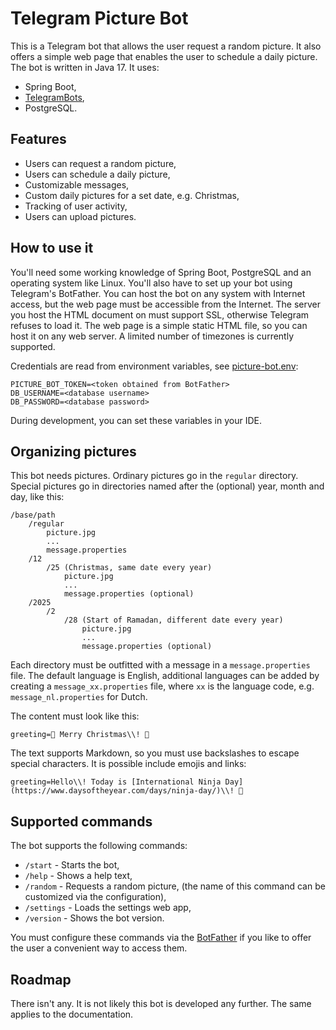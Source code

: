 # Telegram Picture Bot

This is a Telegram bot that allows the user request a random picture. It also offers a simple web page that enables the 
user to schedule a daily picture. The bot is written in Java 17. It uses:

- Spring Boot,
- [TelegramBots](https://github.com/rubenlagus/TelegramBots),
- PostgreSQL.

## Features

- Users can request a random picture,
- Users can schedule a daily picture,
- Customizable messages,
- Custom daily pictures for a set date, e.g. Christmas,
- Tracking of user activity,
- Users can upload pictures.

## How to use it

You'll need some working knowledge of Spring Boot, PostgreSQL and an operating system like Linux. You'll also have to 
set up your bot using Telegram's BotFather. You can host the bot on any system with Internet access, but the web page 
must be accessible from the Internet. The server you host the HTML document on must support SSL, otherwise Telegram
refuses to load it. The web page is a simple static HTML file, so you can host it on any web server. A limited number of
timezones is currently supported.

Credentials are read from environment variables, see [picture-bot.env](./systemd/picture-bot.env):
```properties
PICTURE_BOT_TOKEN=<token obtained from BotFather>
DB_USERNAME=<database username>
DB_PASSWORD=<database password>
```
During development, you can set these variables in your IDE.
## Organizing pictures
This bot needs pictures. Ordinary pictures go in the `regular` directory. Special pictures go in directories named after
the (optional) year, month and day, like this:
```
/base/path
    /regular
        picture.jpg
        ...
        message.properties
    /12
        /25 (Christmas, same date every year)
            picture.jpg
            ...
            message.properties (optional)
    /2025
        /2
            /28 (Start of Ramadan, different date every year)
                picture.jpg
                ...
                message.properties (optional)
```
Each directory must be outfitted with a message in a `message.properties` file. The default language is English, 
additional languages can be added by creating a `message_xx.properties` file, where `xx` is the language code, e.g. 
`message_nl.properties` for Dutch.

The content must look like this:
```properties
greeting=🎄 Merry Christmas\\! 🎄
```
The text supports Markdown, so you must use backslashes to escape special characters. It is possible include emojis and 
links:
```properties
greeting=Hello\\! Today is [International Ninja Day](https://www.daysoftheyear.com/days/ninja-day/)\\! 🥷
```

## Supported commands

The bot supports the following commands:

- `/start` - Starts the bot,
- `/help` - Shows a help text,
- `/random` - Requests a random picture, (the name of this command can be customized via the configuration),
- `/settings` - Loads the settings web app,
- `/version` - Shows the bot version.

You must configure these commands via the [BotFather](https://telegram.me/BotFather) if you like to offer the user a 
convenient way to access them.

## Roadmap

There isn't any. It is not likely this bot is developed any further. The same applies to the documentation.
